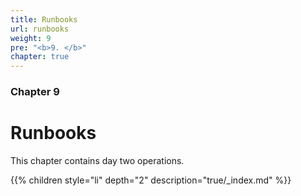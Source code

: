 ```yaml
---
title: Runbooks
url: runbooks
weight: 9
pre: "<b>9. </b>"
chapter: true
---
```


### Chapter 9

# Runbooks

This chapter contains day two operations.

{{% children style="li" depth="2" description="true/_index.md" %}}
